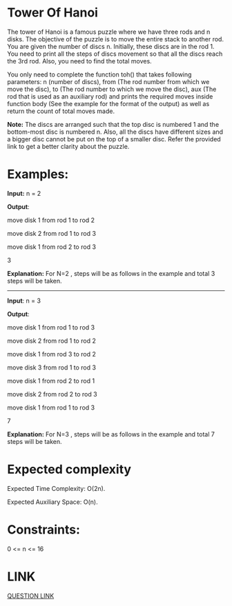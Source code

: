 # Tower Of Hanoi

The tower of Hanoi is a famous puzzle where we have three rods and n disks. The objective of the puzzle is to move the entire stack to another rod. You are given the number of discs n. Initially, these discs are in the rod 1. You need to print all the steps of discs movement so that all the discs reach the 3rd rod. Also, you need to find the total moves.

You only need to complete the function toh() that takes following parameters: n (number of discs), from (The rod number from which we move the disc), to (The rod number to which we move the disc), aux (The rod that is used as an auxiliary rod) and prints the required moves inside function body (See the example for the format of the output) as well as return the count of total moves made.

**Note:** The discs are arranged such that the top disc is numbered 1 and the bottom-most disc is numbered n. Also, all the discs have different sizes and a bigger disc cannot be put on the top of a smaller disc. Refer the provided link to get a better clarity about the puzzle.

# Examples:

**Input:** n = 2

**Output**:

move disk 1 from rod 1 to rod 2

move disk 2 from rod 1 to rod 3

move disk 1 from rod 2 to rod 3

3

**Explanation:** For N=2 , steps will be as follows in the example and total 3 steps will be taken.

----------------------------------------------------------------------------------------------------------------------------------------------------------------

**Input**: n = 3

**Output**:

move disk 1 from rod 1 to rod 3

move disk 2 from rod 1 to rod 2

move disk 1 from rod 3 to rod 2

move disk 3 from rod 1 to rod 3

move disk 1 from rod 2 to rod 1

move disk 2 from rod 2 to rod 3

move disk 1 from rod 1 to rod 3

7

**Explanation:** For N=3 , steps will be as follows in the example and total 7 steps will be taken.
# Expected complexity

Expected Time Complexity: O(2n).

Expected Auxiliary Space: O(n).

# Constraints:
0 <= n <= 16
# LINK
[QUESTION LINK](https://www.geeksforgeeks.org/problems/tower-of-hanoi-1587115621/1?itm_source=geeksforgeeks&itm_medium=article&itm_campaign=practice_card)
